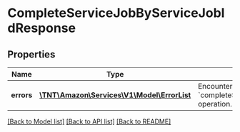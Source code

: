 # CompleteServiceJobByServiceJobIdResponse

## Properties
Name | Type | Description | Notes
------------ | ------------- | ------------- | -------------
**errors** | [**\TNT\Amazon\Services\V1\Model\ErrorList**](ErrorList.md) | Encountered errors for the &#x60;completeServiceJobByServiceJobId&#x60; operation. | [optional] 

[[Back to Model list]](../README.md#documentation-for-models) [[Back to API list]](../README.md#documentation-for-api-endpoints) [[Back to README]](../README.md)


